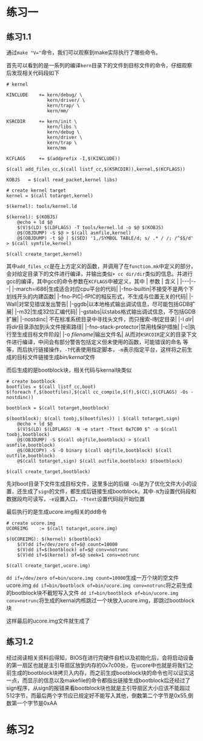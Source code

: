 # 练习一

## 练习1.1

通过`make "V="`命令，我们可以观察到make实际执行了哪些命令。

首先可以看到的是一系列的编译`kern`目录下的文件到目标文件的命令，仔细观察后发现相关代码段如下
```
# kernel

KINCLUDE	+= kern/debug/ \
			   kern/driver/ \
			   kern/trap/ \
			   kern/mm/

KSRCDIR		+= kern/init \
			   kern/libs \
			   kern/debug \
			   kern/driver \
			   kern/trap \
			   kern/mm

KCFLAGS		+= $(addprefix -I,$(KINCLUDE))

$(call add_files_cc,$(call listf_cc,$(KSRCDIR)),kernel,$(KCFLAGS))

KOBJS	= $(call read_packet,kernel libs)

# create kernel target
kernel = $(call totarget,kernel)

$(kernel): tools/kernel.ld

$(kernel): $(KOBJS)
	@echo + ld $@
	$(V)$(LD) $(LDFLAGS) -T tools/kernel.ld -o $@ $(KOBJS)
	@$(OBJDUMP) -S $@ > $(call asmfile,kernel)
	@$(OBJDUMP) -t $@ | $(SED) '1,/SYMBOL TABLE/d; s/ .* / /; /^$$/d' > $(call symfile,kernel)

$(call create_target,kernel)
```
其中`add_files_cc`是在上方定义的函数，并调用了在`function.mk`中定义的部分，会对给定目录下的文件进行编译，并输出类似`+ cc dir/dir`类似的信息。并进行gcc的编译，其中gcc的命令参数在`KCFLAGS`中被定义，其中
| 参数 | 含义 |
|---|---|
|-march=i686|生成适合对应cpu平台的代码|
|-fno-builtin|不接受不是两个下划线开头的内建函数|
|-fno-PIC|-fPIC的相反形式，不生成与位置无关的代码|
|-Wall|对常见错误发出警告|
|-ggdb|以本地格式输出调试信息，尽可能包括GDB扩展|
|-m32|生成32位汇编代码|
|-gstabs|以stabs格式输出调试信息，不包括GDB扩展|
|-nostdinc| 不在标准系统目录中寻找头文件，而只搜索-I制定目录|
|-I *dir*|将*dir*目录添加到头文件搜索路径|
|-fno-stack-protector|禁用栈保护措施|
|-c|执行至生成目标文件阶段|
|-o *filename*|输出文件名|
从而对`KSRCDIR`定义的目录下文件进行编译，中间会有部分警告包括定义但未使用的函数，可能错误的命名
等等，而后执行链接操作，`-T`代表使用指定脚本，`-m`表示指定平台，这样将之前生成的目标文件链接生成*bin/kernal*文件

而后生成的是bootblock块，相关代码与kernal块类似
```
# create bootblock
bootfiles = $(call listf_cc,boot)
$(foreach f,$(bootfiles),$(call cc_compile,$(f),$(CC),$(CFLAGS) -Os -nostdinc))

bootblock = $(call totarget,bootblock)

$(bootblock): $(call toobj,$(bootfiles)) | $(call totarget,sign)
	@echo + ld $@
	$(V)$(LD) $(LDFLAGS) -N -e start -Ttext 0x7C00 $^ -o $(call toobj,bootblock)
	@$(OBJDUMP) -S $(call objfile,bootblock) > $(call asmfile,bootblock)
	@$(OBJCOPY) -S -O binary $(call objfile,bootblock) $(call outfile,bootblock)
	@$(call totarget,sign) $(call outfile,bootblock) $(bootblock)

$(call create_target,bootblock)
```
先对boot目录下文件生成目标文件，这里多出的后缀
`-Os`是为了优化文件大小的设置，还生成了`sign`的文件，都生成后链接生成bootblock，其中`-N`为设置代码段和数据段均可读写，`-e`设置入口，`-Ttext`设置代码段开始位置

最后执行的是生成ucore.img相关的dd命令
```
# create ucore.img
UCOREIMG	:= $(call totarget,ucore.img)

$(UCOREIMG): $(kernel) $(bootblock)
	$(V)dd if=/dev/zero of=$@ count=10000
	$(V)dd if=$(bootblock) of=$@ conv=notrunc
	$(V)dd if=$(kernel) of=$@ seek=1 conv=notrunc

$(call create_target,ucore.img)
```
`dd if=/dev/zero of=bin/ucore.img count=10000`生成一万个块的空文件ucore.img
`dd if=bin/bootblock of=bin/ucore.img conv=notrunc`将之前生成的bootblock块不截短写入文件
`dd if=bin/bootblock of=bin/ucore.img conv=notrunc`将生成的kernal内核跳过一个块放入ucore.img，即跳过bootblock块

这样最后的ucore.img文件就生成了

## 练习1.2

经过阅读相关资料后得知，BIOS在进行完硬件自检以及初始化后，会将启动设备的第一扇区也就是主引导扇区放到内存的0x7c00处，在ucore中也就是将我们之前生成的bootblock块拷贝入内存，而之前生成bootblock块的命令也可以证实这一点，而显示的信息以及makefile的命令都指出链接生成bootblock后还经过了sign程序，从sign的报错来看bootblock块也就是主引导扇区大小应该不能超过512字节，而最后两个字节应已规定好不能写入其他，倒数第二个字节是0x55,倒数第一个字节是0xAA

# 练习2
